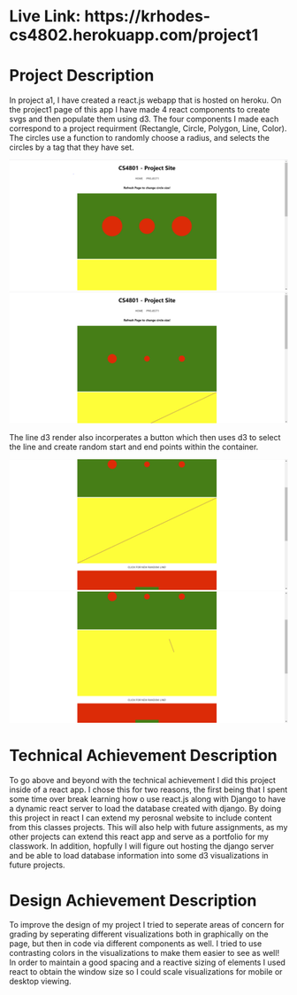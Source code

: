 <h1>Live Link: <Link>https://krhodes-cs4802.herokuapp.com/project1</Link></h1>

<h1>Project Description</h1>

In project a1, I have created a react.js webapp that is hosted on heroku. On the project1 
page of this app I have made 4 react components to create svgs and then populate them using 
d3. The four components I made each correspond to a project requirment (Rectangle, Circle, 
Polygon, Line, Color). The circles use a function to randomly choose a radius, and selects 
the circles by a tag that they have set. 

![CircleRender1](images/Circle1.PNG)
![CircleRender2](images/Circle2.PNG)

The line d3 render also incorperates a button which then uses d3 to select the line and create 
random start and end points within the container.

![LineRender1](images/LineRender1.PNG)
![LineRender2](images/LineRender2.PNG)


<h1>Technical Achievement Description</h1>
To go above and beyond with the technical achievement I did this project inside of a react app.
I chose this for two reasons, the first being that I spent some time over break learning how
o use react.js along with Django to have a dynamic react server to load the database created with 
django. By doing this project in react I can extend my perosnal website to include content from this
classes projects. This will also help with future assignments, as my other projects can extend this 
react app and serve as a portfolio for my classwork. In addition, hopfully I will figure out hosting 
the django server and be able to load database information into some d3 visualizations in future projects.

<h1>Design Achievement Description</h1>
To improve the design of my project I tried to seperate areas of concern for grading by seperating different
visualizations both in graphically on the page, but then in code via different components as well. I tried to
use contrasting colors in the visualizations to make them easier to see as well! In order to maintain a good 
spacing and a reactive sizing of elements I used react to obtain the window size so I could scale visualizations
for mobile or desktop viewing.

